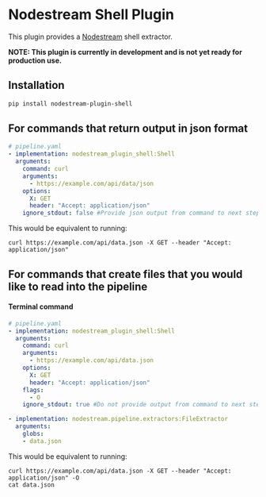 # Nodestream Shell Plugin

This plugin provides a [Nodestream](https://github.com/nodestream-proj/nodestream) shell extractor. 

**NOTE: This plugin is currently in development and is not yet ready for production use.**

## Installation

```bash
pip install nodestream-plugin-shell
```

## For commands that return output in json format
```yaml
# pipeline.yaml
- implementation: nodestream_plugin_shell:Shell
  arguments:
    command: curl
    arguments:
      - https://example.com/api/data/json
    options: 
      X: GET
      header: "Accept: application/json"
    ignore_stdout: false #Provide json output from command to next step in pipeline.
```

This would be equivalent to running: 
```
curl https://example.com/api/data.json -X GET --header "Accept: application/json"
```

## For commands that create files that you would like to read into the pipeline

#### Terminal command


```yaml
# pipeline.yaml
- implementation: nodestream_plugin_shell:Shell
  arguments:
    command: curl
    arguments:
      - https://example.com/api/data.json
    options: 
      X: GET
      header: "Accept: application/json"
    flags: 
      - O
    ignore_stdout: true #Do not provide output from command to next step in pipeline.

- implementation: nodestream.pipeline.extractors:FileExtractor
  arguments:
    globs:
    - data.json
```

This would be equivalent to running: 
```
curl https://example.com/api/data.json -X GET --header "Accept: application/json" -O
cat data.json
```
